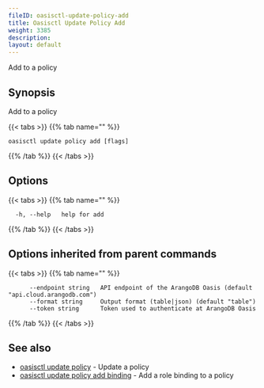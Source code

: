 ```yaml
---
fileID: oasisctl-update-policy-add
title: Oasisctl Update Policy Add
weight: 3385
description: 
layout: default
---
```

Add to a policy

## Synopsis

Add to a policy

{{< tabs >}}
{{% tab name="" %}}
```
oasisctl update policy add [flags]
```
{{% /tab %}}
{{< /tabs >}}

## Options

{{< tabs >}}
{{% tab name="" %}}
```
  -h, --help   help for add
```
{{% /tab %}}
{{< /tabs >}}

## Options inherited from parent commands

{{< tabs >}}
{{% tab name="" %}}
```
      --endpoint string   API endpoint of the ArangoDB Oasis (default "api.cloud.arangodb.com")
      --format string     Output format (table|json) (default "table")
      --token string      Token used to authenticate at ArangoDB Oasis
```
{{% /tab %}}
{{< /tabs >}}

## See also

* [oasisctl update policy](oasisctl-update-policy)	 - Update a policy
* [oasisctl update policy add binding](oasisctl-update-policy-add-binding)	 - Add a role binding to a policy

